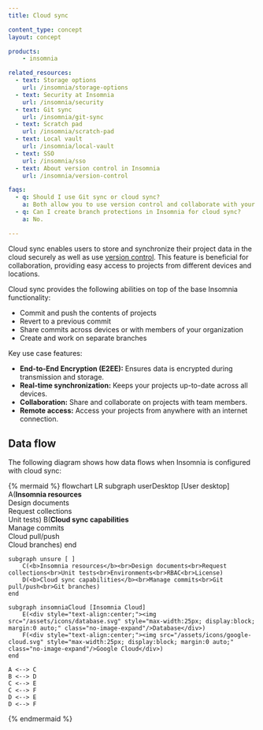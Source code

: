 ```yaml
---
title: Cloud sync 

content_type: concept
layout: concept

products:
    - insomnia

related_resources:
  - text: Storage options
    url: /insomnia/storage-options
  - text: Security at Insomnia
    url: /insomnia/security
  - text: Git sync
    url: /insomnia/git-sync
  - text: Scratch pad
    url: /insomnia/scratch-pad
  - text: Local vault
    url: /insomnia/local-vault
  - text: SSO
    url: /insomnia/sso
  - text: About version control in Insomnia
    url: /insomnia/version-control

faqs:
  - q: Should I use Git sync or cloud sync?
    a: Both allow you to use version control and collaborate with your team. You should use Git sync if you're already using a Git repository and your team requires detailed version tracking and rollback capabilities.
  - q: Can I create branch protections in Insomnia for cloud sync?
    a: No.

---
```


Cloud sync enables users to store and synchronize their project data in the cloud securely as well as use [version control](/insomnia/version-control). This feature is beneficial for collaboration, providing easy access to projects from different devices and locations. 

Cloud sync provides the following abilities on top of the base Insomnia functionality:
* Commit and push the contents of projects
* Revert to a previous commit
* Share commits across devices or with members of your organization
* Create and work on separate branches

Key use case features:
* **End-to-End Encryption (E2EE):** Ensures data is encrypted during transmission and storage.
* **Real-time synchronization:** Keeps your projects up-to-date across all devices.
* **Collaboration:** Share and collaborate on projects with team members.
* **Remote access:** Access your projects from anywhere with an internet connection.

## Data flow

The following diagram shows how data flows when Insomnia is configured with cloud sync:

{% mermaid %}
flowchart LR
    subgraph userDesktop [User desktop]
        A(<b>Insomnia resources</b><br>Design documents<br>Request collections<br>Unit tests)
        B(<b>Cloud sync capabilities</b><br>Manage commits<br>Cloud pull/push<br>Cloud branches)
    end 

    subgraph unsure [ ]
        C(<b>Insomnia resources</b><br>Design documents<br>Request collections<br>Unit tests<br>Environments<br>RBAC<br>License)
        D(<b>Cloud sync capabilities</b><br>Manage commits<br>Git pull/push<br>Git branches)
    end

    subgraph insomniaCloud [Insomnia Cloud]
        E(<div style="text-align:center;"><img src="/assets/icons/database.svg" style="max-width:25px; display:block; margin:0 auto;" class="no-image-expand"/>Database</div>)
        F(<div style="text-align:center;"><img src="/assets/icons/google-cloud.svg" style="max-width:25px; display:block; margin:0 auto;" class="no-image-expand"/>Google Cloud</div>)
    end

    A <--> C
    B <--> D
    C <--> E
    C <--> F
    D <--> E
    D <--> F

{% endmermaid %}
